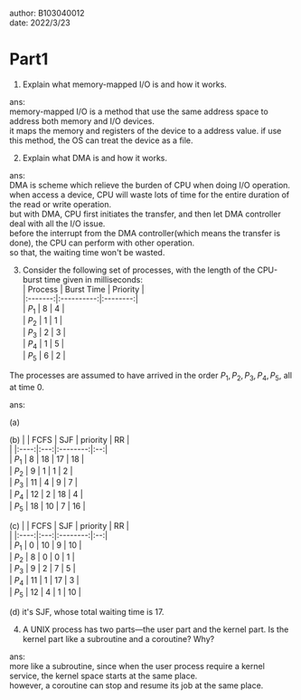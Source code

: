 author: B103040012  
date: 2022/3/23  

# Part1
1. Explain what memory-mapped I/O is and how it works.  

ans:  
memory-mapped I/O is a method that use the same address space to address both memory and I/O devices.  
it maps the memory and registers of the device to a address value. if use this method, the OS can treat the device as a file.

2. Explain what DMA is and how it works.  

ans:  
DMA is scheme which relieve the burden of CPU when doing I/O operation.  
when access a device, CPU will waste lots of time for the entire duration of the read or write operation.  
but with DMA, CPU first initiates the transfer, and then let DMA controller deal with all the I/O issue.  
before the interrupt from the DMA controller(which means the transfer is done), the CPU can perform with other operation.  
so that, the waiting time won't be wasted.

3. Consider the following set of processes, with the length of the CPU-burst time given in milliseconds:  
| Process | Burst Time | Priority |  
|:-------:|:----------:|:--------:|  
|  $P_1$  |     8      |    4     |  
|  $P_2$  |     1      |    1     |  
|  $P_3$  |     2      |    3     |  
|  $P_4$  |     1      |    5     |  
|  $P_5$  |     6      |    2     |  

The processes are assumed to have arrived in the order $P_1 , P_2 , P_3 , P_4 , P_5$, all at time $0$.  

ans:  

(a)

(b)
|       | FCFS | SJF | priority | RR |  
|       |:----:|:---:|:--------:|:--:|  
| $P_1$ |  8   | 18  | 17       | 18 |  
| $P_2$ |  9   |  1  |  1       |  2 |  
| $P_3$ | 11 	 |  4	 |  9	      |  7 |  
| $P_4$ | 12 	 |  2  | 18       |  4 |  
| $P_5$ | 18   | 10  |  7       | 16 |  

(c)
|       | FCFS | SJF | priority | RR |  
|       |:----:|:---:|:--------:|:--:|  
| $P_1$ |  0   | 10  |  9       | 10 |  
| $P_2$ |  8   |  0  |  0       |  1 |  
| $P_3$ |  9	 |  2	 |  7	      |  5 |  
| $P_4$ | 11 	 |  1  | 17       |  3 |  
| $P_5$ | 12   |  4  |  1       | 10 |  

(d)
it's SJF, whose total waiting time is 17.

4. A UNIX process has two parts—the user part and the kernel part. Is the kernel part like a subroutine and a coroutine? Why?  

ans:  
more like a subroutine, since when the user process require a kernel service, the kernel space starts at the same place.  
however, a coroutine can stop and resume its job at the same place.
